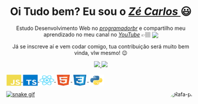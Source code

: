 <div>
  <h1 align="center">Oi Tudo bem? Eu sou o <a href="https://www.linkedin.com/in/z%C3%A9-carlos-seja-bem-vindo//"><i>Zé Carlos </i></a> 😃️</h1>
  <p align="center">Estudo Desenvolvimento Web no <a href="https://programadorbr.com/"><i>programadorbr</i></a> e compartilho meu aprendizado no meu canal no <a href="https://www.youtube.com/channel/UCW2WwpYiZPhCZu4dultylUg"><i>YouTube</i></a><span> 👉🏽️</span>
  <a align="rigth"  href="https://www.youtube.com/channel/UCW2WwpYiZPhCZu4dultylUg" target="_blank">
    <img width="10%" align="center" valign="middle" src="https://img.shields.io/youtube/channel/subscribers/UCW2WwpYiZPhCZu4dultylUg?label=YouTube&style=social  " target="_blank" />
  </a><br>
  <p align="center">Já se inscreve aí e vem codar comigo, tua contribuição será muito bem vinda, vlw mesmo! 😉️</h2>
</div>
<div align="center">
  <a href="https://github.com/zecarlos2021">
  <img height="180em" src="https://github-readme-stats.vercel.app/api?username=zecarlos2021&show_icons=true&theme=dracula&include_all_commits=true&count_private=true"/>
  <img height="180em" src="https://github-readme-stats.vercel.app/api/top-langs/?username=zecarlos2021&layout=compact&langs_count=7&theme=dracula"/>
</div>
<div style="display: inline_block"><br>
  <img align="center" alt="Zé-Js" height="30" width="40" src="https://raw.githubusercontent.com/devicons/devicon/master/icons/javascript/javascript-plain.svg">
  <img align="center" alt="Zé-Ts" height="30" width="40" src="https://raw.githubusercontent.com/devicons/devicon/master/icons/typescript/typescript-plain.svg">
  <img align="center" alt="Zé-React" height="30" width="40" src="https://raw.githubusercontent.com/devicons/devicon/master/icons/react/react-original.svg">
  <img align="center" alt="Zé-HTML" height="30" width="40" src="https://raw.githubusercontent.com/devicons/devicon/master/icons/html5/html5-original.svg">
  <img align="center" alt="Zé-CSS" height="30" width="40" src="https://raw.githubusercontent.com/devicons/devicon/master/icons/css3/css3-original.svg">
  <img align="center" alt="Zé-Python" height="30" width="40" src="https://raw.githubusercontent.com/devicons/devicon/master/icons/python/python-original.svg">
  
  
  
</div><div> 

  ![snake gif](https://github.com/zecarlos2021/zecarlos2021/blob/output/github-contribution-grid-snake.svg)
  <img align="right" alt="Rafa-pic" height="250" style="border-radius:50px;"  src="https://scontent.fgru10-1.fna.fbcdn.net/v/t39.30808-6/p526x296/271630815_108803385020118_2981006634555417772_n.jpg?_nc_cat=102&ccb=1-5&_nc_sid=730e14&_nc_ohc=UFC2BbhfLYsAX9vcuif&tn=l2HqIKJ5uNBGDSLP&_nc_ht=scontent.fgru10-1.fna&oh=00_AT-pTySV4ULIbu44zbGfotqWye3pCLjEF15cgLZVNwc3_w&oe=61DEDD37">
  
 
</div>
